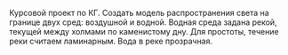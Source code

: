 Курсовой проект по КГ.
Создать модель распространения света на границе двух сред: воздушной и
водной. Водная среда задана рекой, текущей между холмами по
каменистому дну. Для простоты, течение реки считаем ламинарным. Вода
в реке прозрачная.
